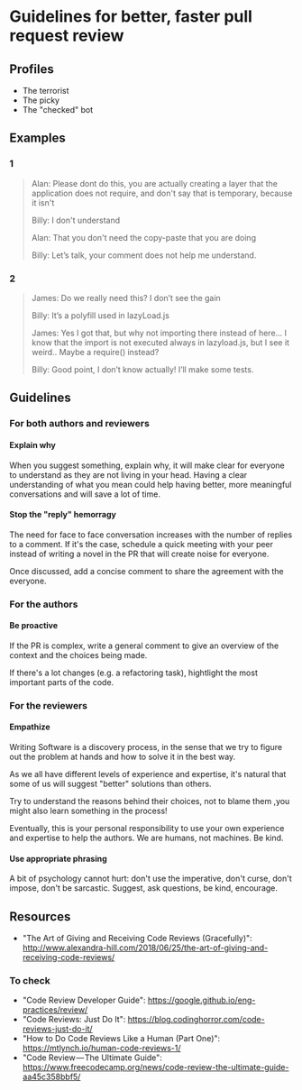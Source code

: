 # Guidelines for better, faster pull request review

## Profiles

- The terrorist
- The picky
- The "checked" bot

## Examples

### 1

> Alan:
> Please dont do this, you are actually creating a layer that the application does not require, and don't say that is temporary, because it isn't
>
> Billy:
> I don't understand
>
> Alan:
> That you don't need the copy-paste that you are doing
>
> Billy:
> Let’s talk, your comment does not help me understand.

### 2

> James:
> Do we really need this? I don’t see the gain
>
> Billy:
> It’s a polyfill used in lazyLoad.js
>
> James:
> Yes I got that, but why not importing there instead of here… I know that the import is not executed always in lazyload.js, but I see it weird.. Maybe a require() instead?
>
> Billy:
> Good point, I don’t know actually!
> I’ll make some tests.

## Guidelines

### For both authors and reviewers

#### Explain why

When you suggest something, explain why, it will make clear for everyone to understand as they are not living in your head. Having a clear understanding of what you mean could help having better, more meaningful conversations and will save a lot of time.

#### Stop the "reply" hemorragy

The need for face to face conversation increases with the number of replies to a comment.
If it's the case, schedule a quick meeting with your peer instead of writing a novel in the PR that will create noise for everyone.

Once discussed, add a concise comment to share the agreement with the everyone.

### For the authors

#### Be proactive

If the PR is complex, write a general comment to give an overview of the context and the choices being made.

If there's a lot changes (e.g. a refactoring task), hightlight the most important parts of the code.

### For the reviewers

#### Empathize

Writing Software is a discovery process, in the sense that we try to figure out the problem at hands and how to solve it in the best way.

As we all have different levels of experience and expertise, it's natural that some of us will suggest "better" solutions than others.

Try to understand the reasons behind their choices, not to blame them ,you might also learn something in the process!

Eventually, this is your personal responsibility to use your own experience and expertise to help the authors. We are humans, not machines. Be kind.

#### Use appropriate phrasing

A bit of psychology cannot hurt: don't use the imperative, don't curse, don't impose, don't be sarcastic. Suggest, ask questions, be kind, encourage.

## Resources

- "The Art of Giving and Receiving Code Reviews (Gracefully)": http://www.alexandra-hill.com/2018/06/25/the-art-of-giving-and-receiving-code-reviews/

### To check

- "Code Review Developer Guide": https://google.github.io/eng-practices/review/
- "Code Reviews: Just Do It": https://blog.codinghorror.com/code-reviews-just-do-it/
- "How to Do Code Reviews Like a Human (Part One)": https://mtlynch.io/human-code-reviews-1/
- "Code Review — The Ultimate Guide": https://www.freecodecamp.org/news/code-review-the-ultimate-guide-aa45c358bbf5/
